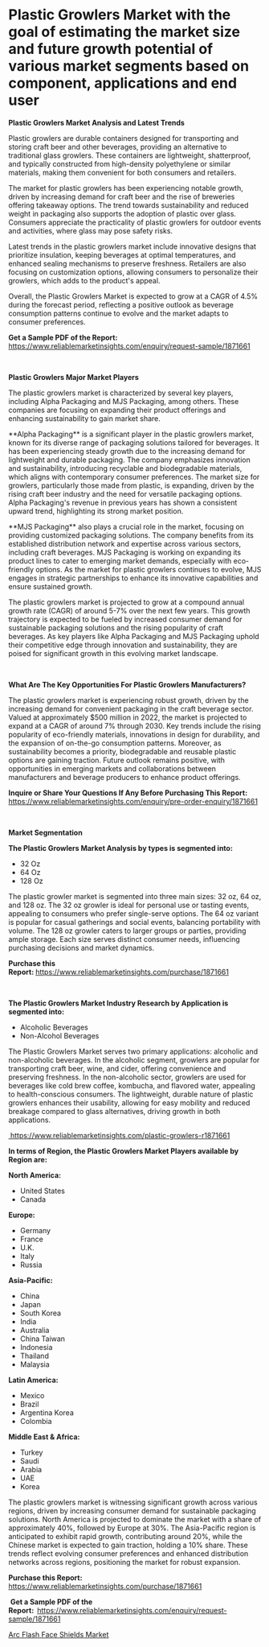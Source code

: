 <p><h1>Plastic Growlers Market with the goal of estimating the market size and future growth potential of various market segments based on component, applications and end user</h1></p><p><strong>Plastic Growlers Market Analysis and Latest Trends</strong></p>
<p><p>Plastic growlers are durable containers designed for transporting and storing craft beer and other beverages, providing an alternative to traditional glass growlers. These containers are lightweight, shatterproof, and typically constructed from high-density polyethylene or similar materials, making them convenient for both consumers and retailers. </p><p>The market for plastic growlers has been experiencing notable growth, driven by increasing demand for craft beer and the rise of breweries offering takeaway options. The trend towards sustainability and reduced weight in packaging also supports the adoption of plastic over glass. Consumers appreciate the practicality of plastic growlers for outdoor events and activities, where glass may pose safety risks. </p><p>Latest trends in the plastic growlers market include innovative designs that prioritize insulation, keeping beverages at optimal temperatures, and enhanced sealing mechanisms to preserve freshness. Retailers are also focusing on customization options, allowing consumers to personalize their growlers, which adds to the product's appeal. </p><p>Overall, the Plastic Growlers Market is expected to grow at a CAGR of 4.5% during the forecast period, reflecting a positive outlook as beverage consumption patterns continue to evolve and the market adapts to consumer preferences.</p></p>
<p><strong>Get a Sample PDF of the Report:&nbsp;</strong> <a href="https://www.reliablemarketinsights.com/enquiry/request-sample/1871661?utm_campaign=2441&utm_medium=2&utm_source=Github&utm_content=ia&utm_term=04042025&utm_id=plastic-growlers">https://www.reliablemarketinsights.com/enquiry/request-sample/1871661</a></p>
<p>&nbsp;</p>
<p><strong>Plastic Growlers Major Market Players</strong></p>
<p><p>The plastic growlers market is characterized by several key players, including Alpha Packaging and MJS Packaging, among others. These companies are focusing on expanding their product offerings and enhancing sustainability to gain market share.</p><p>**Alpha Packaging** is a significant player in the plastic growlers market, known for its diverse range of packaging solutions tailored for beverages. It has been experiencing steady growth due to the increasing demand for lightweight and durable packaging. The company emphasizes innovation and sustainability, introducing recyclable and biodegradable materials, which aligns with contemporary consumer preferences. The market size for growlers, particularly those made from plastic, is expanding, driven by the rising craft beer industry and the need for versatile packaging options. Alpha Packaging's revenue in previous years has shown a consistent upward trend, highlighting its strong market position.</p><p>**MJS Packaging** also plays a crucial role in the market, focusing on providing customized packaging solutions. The company benefits from its established distribution network and expertise across various sectors, including craft beverages. MJS Packaging is working on expanding its product lines to cater to emerging market demands, especially with eco-friendly options. As the market for plastic growlers continues to evolve, MJS engages in strategic partnerships to enhance its innovative capabilities and ensure sustained growth.</p><p>The plastic growlers market is projected to grow at a compound annual growth rate (CAGR) of around 5-7% over the next few years. This growth trajectory is expected to be fueled by increased consumer demand for sustainable packaging solutions and the rising popularity of craft beverages. As key players like Alpha Packaging and MJS Packaging uphold their competitive edge through innovation and sustainability, they are poised for significant growth in this evolving market landscape.</p></p>
<p>&nbsp;</p>
<p><strong>What Are The Key Opportunities For Plastic Growlers Manufacturers?</strong></p>
<p><p>The plastic growlers market is experiencing robust growth, driven by the increasing demand for convenient packaging in the craft beverage sector. Valued at approximately $500 million in 2022, the market is projected to expand at a CAGR of around 7% through 2030. Key trends include the rising popularity of eco-friendly materials, innovations in design for durability, and the expansion of on-the-go consumption patterns. Moreover, as sustainability becomes a priority, biodegradable and reusable plastic options are gaining traction. Future outlook remains positive, with opportunities in emerging markets and collaborations between manufacturers and beverage producers to enhance product offerings.</p></p>
<p><strong>Inquire or Share Your Questions If Any Before Purchasing This Report:</strong> <a href="https://www.reliablemarketinsights.com/enquiry/pre-order-enquiry/1871661?utm_campaign=2441&utm_medium=2&utm_source=Github&utm_content=ia&utm_term=04042025&utm_id=plastic-growlers">https://www.reliablemarketinsights.com/enquiry/pre-order-enquiry/1871661</a></p>
<p>&nbsp;</p>
<p><strong>Market Segmentation</strong></p>
<p><strong>The Plastic Growlers Market Analysis by types is segmented into:</strong></p>
<p><ul><li>32 Oz</li><li>64 Oz</li><li>128 Oz</li></ul></p>
<p><p>The plastic growler market is segmented into three main sizes: 32 oz, 64 oz, and 128 oz. The 32 oz growler is ideal for personal use or tasting events, appealing to consumers who prefer single-serve options. The 64 oz variant is popular for casual gatherings and social events, balancing portability with volume. The 128 oz growler caters to larger groups or parties, providing ample storage. Each size serves distinct consumer needs, influencing purchasing decisions and market dynamics.</p></p>
<p><strong>Purchase this Report:&nbsp;</strong><a href="https://www.reliablemarketinsights.com/purchase/1871661?utm_campaign=2441&utm_medium=2&utm_source=Github&utm_content=ia&utm_term=04042025&utm_id=plastic-growlers">https://www.reliablemarketinsights.com/purchase/1871661</a></p>
<p>&nbsp;</p>
<p><strong>The Plastic Growlers Market Industry Research by Application is segmented into:</strong></p>
<p><ul><li>Alcoholic Beverages</li><li>Non-Alcohol Beverages</li></ul></p>
<p><p>The Plastic Growlers Market serves two primary applications: alcoholic and non-alcoholic beverages. In the alcoholic segment, growlers are popular for transporting craft beer, wine, and cider, offering convenience and preserving freshness. In the non-alcoholic sector, growlers are used for beverages like cold brew coffee, kombucha, and flavored water, appealing to health-conscious consumers. The lightweight, durable nature of plastic growlers enhances their usability, allowing for easy mobility and reduced breakage compared to glass alternatives, driving growth in both applications.</p></p>
<p><a href="https://www.reliablemarketinsights.com/plastic-growlers-r1871661?utm_campaign=2441&utm_medium=2&utm_source=Github&utm_content=ia&utm_term=04042025&utm_id=plastic-growlers">&nbsp;https://www.reliablemarketinsights.com/plastic-growlers-r1871661</a></p>
<p><strong>In terms of Region, the Plastic Growlers Market Players available by Region are:</strong></p>
<p>
    <p> <strong> North America: </strong>
        <ul>
            <li>United States</li>
            <li>Canada</li>
        </ul>
        </p> 
    <p> <strong> Europe: </strong>
        <ul>
            <li>Germany</li>
            <li>France</li>
            <li>U.K.</li>
            <li>Italy</li>
            <li>Russia</li>
        </ul>
        </p> 
    <p> <strong> Asia-Pacific: </strong>
        <ul>
            <li>China</li>
            <li>Japan</li>
            <li>South Korea</li>
            <li>India</li>
            <li>Australia</li>
            <li>China Taiwan</li>
            <li>Indonesia</li>
            <li>Thailand</li>
            <li>Malaysia</li>
        </ul>
        </p> 
    <p> <strong> Latin America: </strong>
        <ul>
            <li>Mexico</li>
            <li>Brazil</li>
            <li>Argentina Korea</li>
            <li>Colombia</li>
        </ul>
        </p> 
    <p> <strong> Middle East & Africa: </strong>
        <ul>
            <li>Turkey</li>
            <li>Saudi</li>
            <li>Arabia</li>
            <li>UAE</li>
            <li>Korea</li>
        </ul>
    </p>
    </p>
<p><p>The plastic growlers market is witnessing significant growth across various regions, driven by increasing consumer demand for sustainable packaging solutions. North America is projected to dominate the market with a share of approximately 40%, followed by Europe at 30%. The Asia-Pacific region is anticipated to exhibit rapid growth, contributing around 20%, while the Chinese market is expected to gain traction, holding a 10% share. These trends reflect evolving consumer preferences and enhanced distribution networks across regions, positioning the market for robust expansion.</p></p>
<p><strong>Purchase this Report: </strong><a href="https://www.reliablemarketinsights.com/purchase/1871661?utm_campaign=2441&utm_medium=2&utm_source=Github&utm_content=ia&utm_term=04042025&utm_id=plastic-growlers">https://www.reliablemarketinsights.com/purchase/1871661</a></p>
<p>&nbsp;<strong>Get a Sample PDF of the Report:&nbsp;&nbsp;</strong><a href="https://www.reliablemarketinsights.com/enquiry/request-sample/1871661?utm_campaign=2441&utm_medium=2&utm_source=Github&utm_content=ia&utm_term=04042025&utm_id=plastic-growlers">https://www.reliablemarketinsights.com/enquiry/request-sample/1871661</a></p>
<p><strong></strong></p>
<p><p><a href="https://github.com/chungwimbu4/Market-Research-Report-List-1/blob/main/arc-flash-face-shields-market.md?utm_campaign=2441&utm_medium=2&utm_source=Github&utm_content=ia&utm_term=04042025&utm_id=plastic-growlers">Arc Flash Face Shields Market</a></p></p>